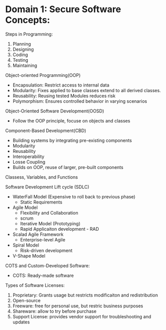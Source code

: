 # Domain 1: Secure Software Concepts:
Steps in Programming:
1. Planning
2. Designing
3. Coding
4. Testing
5. Maintaining

Object-oriented Programming(OOP)
- Encapsulation: Restrict access to internal data
- Modularity: Fixes applied to base classes extend to all derived classes.
- Reusability: Reusing tested Modules reduces risk
- Polymorphism: Ensures controlled behavior in varying scenarios

Object-Oriented Software Development(OOSD)
- Follow the OOP principle, focuse on objects and classes

Component-Based Development(CBD)
- Building systems by integrating pre-existing components
- Modularity
- Reusability
- Interoperability
- Losse Coupling
- Builds on OOP, reuse of larger, pre-built components

Classess, Variables, and Functions

Software Development Lift cycle (SDLC)
- WaterFall Model (Expensive to roll back to previous phase)
  - Static Requirements
- Agile Model
  - Flexibility and Collaboration  
  - scrum
  - Iterative Model (Prototyping)
  - Rapid Applicaiton development - RAD
- Scalad Agile Framework
  - Enterprise-level Agile
- Spiral Model
  - Risk-driven development
- V-Shape Model

COTS and Custom-Developed Software:
- COTS: Ready-made software

Types of Software Licenses:
1. Proprietary: Grants usage but restricts modificaiton and redistribution
2. Open-source
3. Freeware: free for personal use, but restric business purposes
4. Shareware: allow to try before purchase
5. Support License: provides vendor support for troubleshooting and updates
